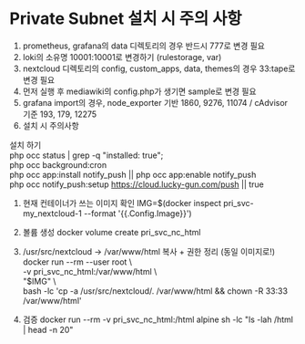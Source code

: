 # Private Subnet 설치 시 주의 사항

1. prometheus, grafana의 data 디렉토리의 경우 반드시 777로 변경 필요
2. loki의 소유명 10001:10001로 변경하기 (rulestorage, var)
3. nextcloud 디렉토리의 config, custom_apps, data, themes의 경우 33:tape로 변경 필요
4. 먼저 실행 후 mediawiki의 config.php가 생기면 sample로 변경 필요
5. grafana import의 경우, node_exporter 기반 1860, 9276, 11074 / cAdvisor 기준 193, 179, 12275
6. 설치 시 주의사항

설치 하기\
php occ status | grep -q "installed: true";\
php occ background:cron\
php occ app:install notify_push || php occ app:enable notify_push\
php occ notify_push:setup https://cloud.lucky-gun.com/push || true


1. 현재 컨테이너가 쓰는 이미지 확인
IMG=$(docker inspect pri_svc-my_nextcloud-1 --format '{{.Config.Image}}')

2. 볼륨 생성
docker volume create pri_svc_nc_html

3. /usr/src/nextcloud → /var/www/html 복사 + 권한 정리 (동일 이미지로!)
docker run --rm --user root \ \
  -v pri_svc_nc_html:/var/www/html \ \
  "$IMG" \ \
  bash -lc 'cp -a /usr/src/nextcloud/. /var/www/html && chown -R 33:33 /var/www/html'

4. 검증
docker run --rm -v pri_svc_nc_html:/html alpine sh -lc "ls -lah /html | head -n 20"
